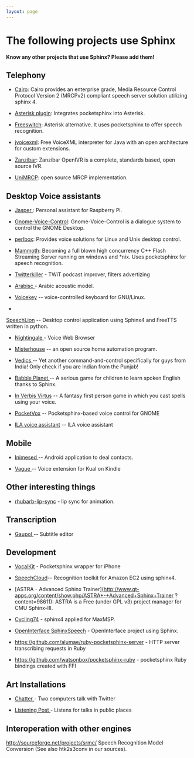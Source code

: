 ```yaml
---
layout: page 
---
```

#  The following projects use Sphinx 

**Know any other projects that use Sphinx? Please add them!**
## Telephony


*  [Cairo](http://www.speechforge.org/): Cairo provides an enterprise grade, 
Media Resource Control Protocol Version 2 (MRCPv2) compliant speech server 
solution utilizing sphinx 4.

*  [Asterisk plugin](http://scribblej.com/svn/): Integrates pocketsphinx into 
Asterisk.

*  [Freeswitch](http://www.freeswitch.org): Asterisk alternative.  It uses 
pocketsphinx to offer speech recognition.

*  [jvoicexml](http://jvoicexml.sourceforge.net): Free VoiceXML interpreter for 
Java with an open architecture for custom extensions.

*  [Zanzibar](http://www.spokentech.org/openivr/index.html): Zanzibar OpenIVR 
is a complete, standards based, open  source IVR.

*  [ UniMRCP](http://code.google.com/p/unimrcp/ ): open source MRCP 
implementation.

## Desktop Voice assistants


*  [ Jasper ](http://jasperproject.github.io ): Personal assistant for 
Raspberry Pi.

*  [Gnome-Voice-Control](http://live.gnome.org/GnomeVoiceControl): 
Gnome-Voice-Control is a dialogue system to control the GNOME Desktop.

*  [ perlbox](http://perlbox.sourceforge.net/ ): Provides voice solutions for 
Linux and Unix desktop control.

*  [ Mammoth](http://www.lumenvox.com ): Becoming a full blown high concurrency 
C++ Flash Streaming Server running on windows and *nix.  Uses pocketsphinx for 
speech recognition.

*  [ 
Twitterkiller](http://dingoskidneys.com/cgi-bin/hgwebdir.cgi/twitterkiller/ ) - 
TWiT podcast improver, filters advertizing

*  [ Arabisc ](http://sourceforge.net/projects/arabisc/ ) - Arabic acoustic 
model.

*  [Voicekey](http://sourceforge.net/projects/voicekey/) -- voice-controlled 
keyboard for GNU/Linux.

*  
[SpeechLion](http://brewer123.home.comcast.net/~brewer123/projects/speechlion/) 
-- Desktop control application using Sphinx4 and FreeTTS written in python.

*  [ Nightingale ](http://gitorious.org/nightingale ) - Voice Web Browser

*  [ Misterhouse](http://sourceforge.net/projects/misterhouse/ ) -- an open 
source home automation program.

*  [ Vedics ](https://sourceforge.net/projects/vedics/ ) -- Yet another 
command-and-control specifically for guys from India! Only check if you are 
Indian from the Punjab!

*  [ Babble Planet ](http://www.babbleplanet.com ) -- A serious game for 
children to learn spoken English thanks to Sphinx.

*  [ In Verbis Virtus](http://www.inverbisvirtus.com/ ) -- A fantasy first 
person game in which you cast spells using your voice.

*  [ PocketVox](https://github.com/benoitfragit/pocketVox ) -- 
Pocketsphinx-based voice control for GNOME

*  [ ILA voice assistant](https://sites.google.com/site/ilavoiceassistant/ ) -- 
ILA voice assistant

##  Mobile 

*  [ Inimesed ](http://kaljurand.github.com/Inimesed ) -- Android application 
to deal contacts.

*  [ Vague ](http://kual.knetconnect.com/vague-voice-activated-gui-for-kual) -- 
Voice extension for Kual on Kindle

## Other interesting things


*  [ rhubarb-lip-sync](https://github.com/DanielSWolf/rhubarb-lip-sync ) - lip 
sync for animation.

## Transcription


*  [ Gaupol ](http://home.gna.org/gaupol ) -- Subtitle editor

## Development


*  [ VocalKit](http://github.com/KingOfBrian/VocalKit) - Pocketsphinx wrapper 
for iPhone 

*  [SpeechCloud](http://sourceforge.net/projects/speechcloud/)--  Recognition 
toolkit for Amazon EC2 using sphinx4.

*  [ASTRA - Advanced Sphinx 
Trainer](http://www.qt-apps.org/content/show.php/ASTRA+-+Advanced+Sphinx+Trainer
?content=98611): ASTRA is a Free (under GPL v3) project manager for CMU 
Sphinx-III.

*  [ Cycling74](http://cycling74.com/2010/01/08/project35-oprecognize ) - 
sphinx4 applied for MaxMSP.

*  [ OpenInterface 
SphinxSpeech](https://forge.openinterface.org/projects/sphinxspeech/ ) - 
OpenInterface project using Sphinx.

*  https://github.com/alumae/ruby-pocketsphinx-server - HTTP server 
transcribing requests in Ruby

*  https://github.com/watsonbox/pocketsphinx-ruby - pocketsphinx Ruby bindings 
created with FFI

## Art Installations


*  [ Chatter ](http://lilwondermat.com/chatter/ ) - Two computers talk with 
Twitter

*  [ Listening Post ](http://www.deweyhagborg.com/listeningPost/ ) - Listens 
for talks in public places

## Interoperation with other engines

http://sourceforge.net/projects/srmc/ Speech Recognition Model Conversion (See 
also htk2s3conv in our sources).

